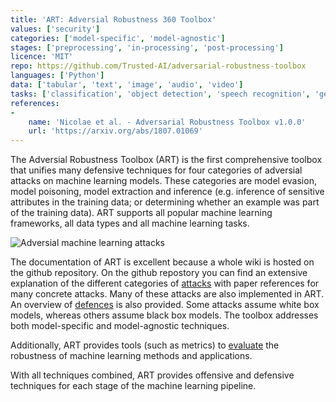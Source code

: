 ```yaml
---
title: 'ART: Adversial Robustness 360 Toolbox'
values: ['security']
categories: ['model-specific', 'model-agnostic']
stages: ['preprocessing', 'in-processing', 'post-processing']
licence: 'MIT'
repo: https://github.com/Trusted-AI/adversarial-robustness-toolbox 
languages: ['Python']
data: ['tabular', 'text', 'image', 'audio', 'video']
tasks: ['classification', 'object detection', 'speech recognition', 'generation', 'certification']
references: 
-
    name: 'Nicolae et al. - Adversarial Robustness Toolbox v1.0.0'
    url: 'https://arxiv.org/abs/1807.01069'
---
```


The Adversial Robustness Toolbox (ART) is the first comprehensive toolbox that unifies many defensive techniques for four categories of adversial attacks on machine learning models.
These categories are model evasion, model poisoning, model extraction and inference (e.g. inference of sensitive attributes in the training data; or determining whether an example was part of the training data).
ART supports all popular machine learning frameworks, all data types and all machine learning tasks.

![Adversial machine learning attacks](https://raw.githubusercontent.com/Trusted-AI/adversarial-robustness-toolbox/main/docs/images/adversarial_threats_attacker.png)

The documentation of ART is excellent because a whole wiki is hosted on the github repository. 
On the github repostory you can find an extensive explanation of the different categories of [attacks](https://github.com/Trusted-AI/adversarial-robustness-toolbox/wiki/ART-Attacks) with paper references for many concrete attacks.
Many of these attacks are also implemented in ART.
An overview of [defences](https://github.com/Trusted-AI/adversarial-robustness-toolbox/wiki/ART-Defences) is also provided.
Some attacks assume white box models, whereas others assume black box models.
The toolbox addresses both model-specific and model-agnostic techniques.

Additionally, ART provides tools (such as metrics) to [evaluate](https://github.com/Trusted-AI/adversarial-robustness-toolbox/wiki/ART-Metrics) the robustness of machine learning methods and applications.

With all techniques combined, ART provides offensive and defensive techniques for each stage of the machine learning pipeline.


